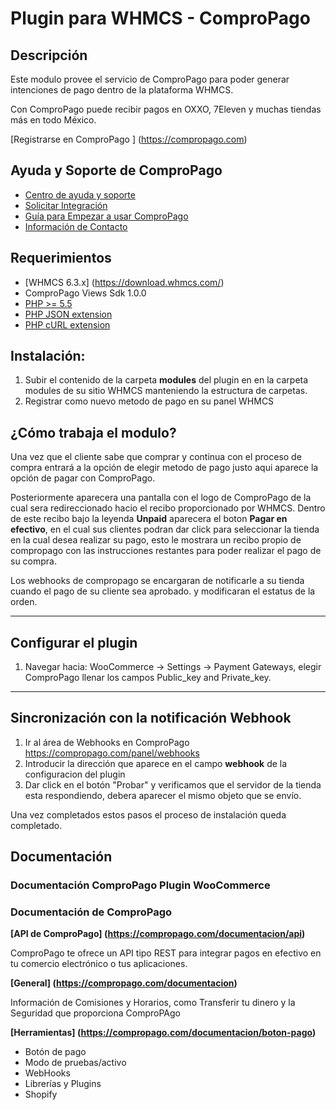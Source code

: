 Plugin para WHMCS - ComproPago
===================================
## Descripción
Este modulo provee el servicio de ComproPago para poder generar intenciones de pago dentro de la plataforma WHMCS. 

Con ComproPago puede recibir pagos en OXXO, 7Eleven y muchas tiendas más en todo México.

[Registrarse en ComproPago ] (https://compropago.com)


## Ayuda y Soporte de ComproPago

- [Centro de ayuda y soporte](https://compropago.com/ayuda-y-soporte)
- [Solicitar Integración](https://compropago.com/integracion)
- [Guía para Empezar a usar ComproPago](https://compropago.com/ayuda-y-soporte/como-comenzar-a-usar-compropago)
- [Información de Contacto](https://compropago.com/contacto)

## Requerimientos
* [WHMCS 6.3.x] (https://download.whmcs.com/)
* ComproPago Views Sdk 1.0.0
* [PHP >= 5.5](http://www.php.net/)
* [PHP JSON extension](http://php.net/manual/en/book.json.php)
* [PHP cURL extension](http://php.net/manual/en/book.curl.php)

## Instalación:

1. Subir el contenido de la carpeta **modules** del plugin en en la carpeta modules de su sitio WHMCS manteniendo la estructura de carpetas.
2. Registrar como nuevo metodo de pago en su panel WHMCS


## ¿Cómo trabaja el modulo?
Una vez que el cliente sabe que comprar y continua con el proceso de compra entrará a la opción de elegir metodo de pago
justo aqui aparece la opción de pagar con ComproPago.

Posteriormente aparecera una pantalla con el logo de ComproPago de la cual sera redireccionado hacio el recibo
proporcionado por WHMCS. Dentro de este recibo bajo la leyenda **Unpaid** aparecera el boton **Pagar en efectivo**,
en el cual sus clientes podran dar click para seleccionar la tienda en la cual desea realizar su pago, esto le mostrara un recibo propio de compropago con las instrucciones restantes para poder realizar el pago de su compra.

Los webhooks de compropago se encargaran de notificarle a su tienda cuando el pago de su cliente sea aprobado. y modificaran el estatus de la orden.

---

## Configurar el plugin

1. Navegar hacia: WooCommerce -> Settings -> Payment Gateways, elegir ComproPago llenar los campos Public_key and Private_key.

---

## Sincronización con la notificación Webhook
1. Ir al área de Webhooks en ComproPago https://compropago.com/panel/webhooks
2. Introducir la dirección que aparece en el campo **webhook** de la configuracion del plugin
3. Dar click en el botón "Probar" y verificamos que el servidor de la tienda esta respondiendo, debera aparecer el mismo objeto que se envío. 

Una vez completados estos pasos el proceso de instalación queda completado.

## Documentación
### Documentación ComproPago Plugin WooCommerce

### Documentación de ComproPago
**[API de ComproPago] (https://compropago.com/documentacion/api)**

ComproPago te ofrece un API tipo REST para integrar pagos en efectivo en tu comercio electrónico o tus aplicaciones.


**[General] (https://compropago.com/documentacion)**

Información de Comisiones y Horarios, como Transferir tu dinero y la Seguridad que proporciona ComproPAgo


**[Herramientas] (https://compropago.com/documentacion/boton-pago)**
* Botón de pago
* Modo de pruebas/activo
* WebHooks
* Librerías y Plugins
* Shopify
